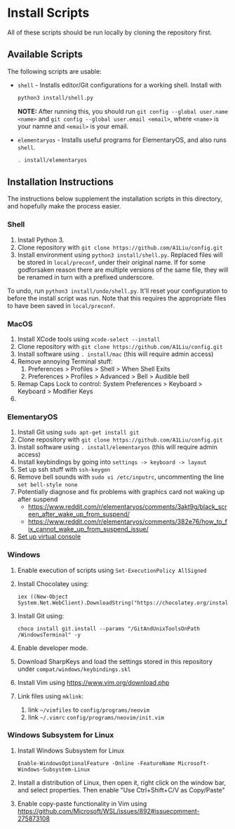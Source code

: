 # Install Scripts
All of these scripts should be run locally by cloning the repository first.

## Available Scripts
The following scripts are usable:

- `shell` - Installs editor/Git configurations for a working shell. Install with

  ```sh
  python3 install/shell.py
  ```

  **NOTE:** After running this, you should run `git config --global user.name <name>`
  and `git config --global user.email <email>`, where `<name>` is your namne and
  `<email>` is your email.

- `elementaryos` - Installs useful programs for ElementaryOS, and also runs `shell`.

  ```sh
  . install/elementaryos
  ```

## Installation Instructions
The instructions below supplement the installation scripts in this directory, and
hopefully make the process easier.

### Shell
1. Install Python 3.
2. Clone repository with `git clone https://github.com/A1Liu/config.git`
3. Install environment using `python3 install/shell.py`. Replaced files will be
   stored in `local/preconf`, under their original name. If for some godforsaken
   reason there are multiple versions of the same file, they will be renamed in
   turn with a prefixed underscore.

To undo, run `python3 install/undo/shell.py`. It'll reset your configuration to
before the install script was run. Note that this requires the appropriate files
to have been saved in `local/preconf`.

### MacOS
1. Install XCode tools using `xcode-select --install`
2. Clone repository with `git clone https://github.com/A1Liu/config.git`
3. Install software using `. install/mac` (this will require admin access)
4. Remove annoying Terminal stuff:
   1. Preferences > Profiles > Shell > When Shell Exits
   1. Preferences > Profiles > Advanced > Bell > Audible bell
5. Remap Caps Lock to control: System Preferences > Keyboard > Keyboard > Modifier Keys
6. 

### ElementaryOS
1. Install Git using `sudo apt-get install git`
2. Clone repository with `git clone https://github.com/A1Liu/config.git`
2. Install software using `. install/elementaryos` (this will require admin access)
3. Install keybindings by going into `settings -> keyboard -> layout`
4. Set up ssh stuff with `ssh-keygen`
5. Remove bell sounds with `sudo vi /etc/inputrc`, uncommenting the line `set bell-style none`
6. Potentially diagnose and fix problems with graphics card not waking up after
   suspend
   -  https://www.reddit.com/r/elementaryos/comments/3akt9g/black_screen_after_wake_up_from_suspend/
   -  https://www.reddit.com/r/elementaryos/comments/382e76/how_to_fix_cannot_wake_up_from_suspend_issue/
7. [Set up virtual console](https://askubuntu.com/questions/982863/change-caps-lock-to-control-in-virtual-console-on-ubuntu-17)

### Windows
1. Enable execution of scripts using `Set-ExecutionPolicy AllSigned`
2. Install Chocolatey using:

   ```
   iex ((New-Object System.Net.WebClient).DownloadString("https://chocolatey.org/install.ps1"))
   ```

3. Install Git using:

   ```
   choco install git.install --params "/GitAndUnixToolsOnPath /WindowsTerminal" -y
   ```

4. Enable developer mode.

5. Download SharpKeys and load the settings stored in this repository under
   `compat/windows/keybindings.skl`

6. Install Vim using https://www.vim.org/download.php

7. Link files using `mklink`:

   1. link `~/vimfiles` to `config/programs/neovim`
   2. link `~/.vimrc` `config/programs/neovim/init.vim`

### Windows Subsystem for Linux
1. Install Windows Subsystem for Linux

   ```
   Enable-WindowsOptionalFeature -Online -FeatureName Microsoft-Windows-Subsystem-Linux
   ```

2. Install a distribution of Linux, then open it, right click on the window bar,
   and select properties. Then enable "Use Ctrl+Shift+C/V as Copy/Paste"

3. Enable copy-paste functionality in Vim using https://github.com/Microsoft/WSL/issues/892#issuecomment-275873108
